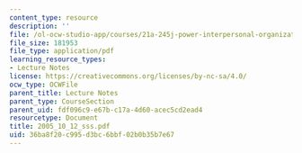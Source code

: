 ```yaml
---
content_type: resource
description: ''
file: /ol-ocw-studio-app/courses/21a-245j-power-interpersonal-organizational-and-global-dimensions-fall-2005/36ba8f20c995d3bc6bbf02b0b35b7e67_2005_10_12_sss.pdf
file_size: 181953
file_type: application/pdf
learning_resource_types:
- Lecture Notes
license: https://creativecommons.org/licenses/by-nc-sa/4.0/
ocw_type: OCWFile
parent_title: Lecture Notes
parent_type: CourseSection
parent_uid: fdf096c9-e67b-c17a-4d60-acec5cd2ead4
resourcetype: Document
title: 2005_10_12_sss.pdf
uid: 36ba8f20-c995-d3bc-6bbf-02b0b35b7e67
---
```

